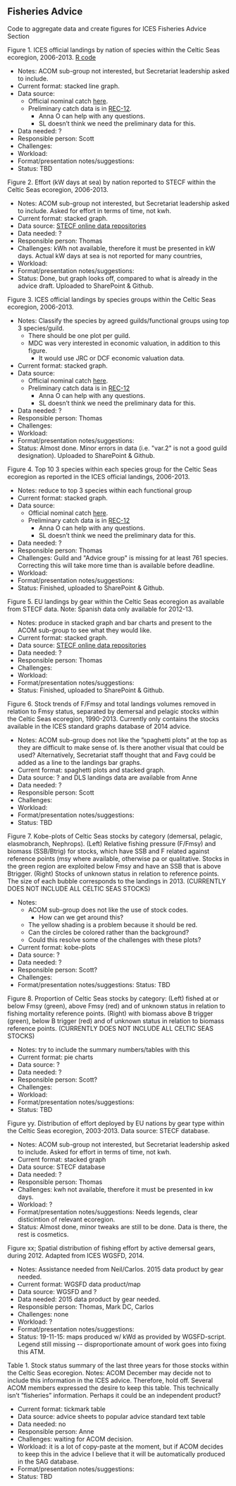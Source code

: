 ## Fisheries Advice ##

Code to aggregate data and create figures for ICES Fisheries Advice Section

Figure 1. ICES official landings by nation of species within the Celtic Seas ecoregion, 2006-2013. [R code](https://github.com/ICES-dk/FisheriesAdvice/blob/master/Figure1.R)

* Notes: ACOM sub-group not interested, but Secretariat leadership asked to include.
* Current format: stacked line graph.
* Data source: 
    + Official nominal catch [here](http://www.ices.dk/marine-data/Documents/CatchStats/OfficialLandings.zip).
    + Preliminary catch data is in [REC-12](http://www.ices.dk/marine-data/dataset-collections/Pages/Fish-catch-and-stock-assessment.aspx). 
        + Anna O can help with any questions. 
        + SL doesn’t think we need the preliminary data for this.
* Data needed: ?
* Responsible person: Scott
* Challenges: 
* Workload: 
* Format/presentation notes/suggestions: 
* Status: TBD

Figure 2. Effort (kW days at sea) by nation reported to STECF within the Celtic Seas ecoregion, 2006-2013. 

* Notes: ACOM sub-group not interested, but Secretariat leadership asked to include. Asked for effort in terms of time, not kwh.
* Current format: stacked graph.
* Data source: [STECF online data repositories](https://stecf.jrc.ec.europa.eu/data-reports)
* Data needed: ?
* Responsible person: Thomas
* Challenges: kWh not available, therefore it must be presented in kW days. Actual kW days at sea is not reported for many countries, 
* Workload: 
* Format/presentation notes/suggestions: 
* Status: Done, but graph looks off, compared to what is already in the advice draft. Uploaded to SharePoint & Github.

Figure 3. ICES official landings by species groups within the Celtic Seas ecoregion, 2006-2013.

* Notes: Classify the species by agreed guilds/functional groups using top 3 species/guild. 
    + There should be one plot per guild.
    + MDC was very interested in economic valuation, in addition to this figure. 
      + It would use JRC or DCF economic valuation data.
* Current format: stacked graph.
* Data source: 
    + Official nominal catch [here](http://www.ices.dk/marine-data/Documents/CatchStats/OfficialLandings.zip).
    + Preliminary catch data is in [REC-12](http://www.ices.dk/marine-data/dataset-collections/Pages/Fish-catch-and-stock-assessment.aspx)
        + Anna O can help with any questions. 
        + SL doesn’t think we need the preliminary data for this.
* Data needed: ?
* Responsible person: Thomas
* Challenges:
* Workload: 
* Format/presentation notes/suggestions: 
* Status: Almost done. Minor errors in data (i.e. "var.2" is not a good guild designation). Uploaded to SharePoint & Github.

Figure 4. Top 10 3 species within each species group for the Celtic Seas ecoregion as reported in the ICES official landings, 2006-2013.

* Notes: reduce to top 3 species within each functional group
* Current format: stacked graph.
* Data source: 
    + Official nominal catch [here](http://www.ices.dk/marine-data/Documents/CatchStats/OfficialLandings.zip).
    + Preliminary catch data is in [REC-12](http://www.ices.dk/marine-data/dataset-collections/Pages/Fish-catch-and-stock-assessment.aspx)
        + Anna O can help with any questions. 
        + SL doesn’t think we need the preliminary data for this.
* Data needed: ?
* Responsible person: Thomas
* Challenges: Guild and "Advice group" is missing for at least 761 species. Correcting this will take more time than is available before deadline.
* Workload: 
* Format/presentation notes/suggestions: 
* Status: Finished, uploaded to SharePoint & Github.

Figure 5. EU landings by gear within the Celtic Seas ecoregion as available from STECF data. Note: Spanish data only available for 2012-13.

* Notes: produce in stacked graph and bar charts and present to the ACOM sub-group to see what they would like.
* Current format: stacked graph.
* Data source: [STECF online data repositories](https://stecf.jrc.ec.europa.eu/data-reports)
* Data needed: ?
* Responsible person: Thomas
* Challenges: 
* Workload: 
* Format/presentation notes/suggestions: 
* Status: Finished, uploaded to SharePoint & Github.

Figure 6. Stock trends of F/Fmsy and total landings volumes removed in relation to Fmsy status, separated by demersal and pelagic stocks within the Celtic Seas ecoregion, 1990-2013. Currently only contains the stocks available in the ICES standard graphs database of 2014 advice.

* Notes: ACOM sub-group does not like the ”spaghetti plots” at the top as they are difficult to make sense of. Is there another visual that could be used? Alternatively, Secretariat staff thought that and Favg could be added as a line to the landings bar graphs.
* Current format: spaghetti plots and stacked graph.
* Data source: ? and DLS landings data are available from Anne
* Data needed: ?
* Responsible person: Scott
* Challenges: 
* Workload: 
* Format/presentation notes/suggestions: 
* Status: TBD

Figure 7. Kobe-plots of Celtic Seas stocks by category (demersal, pelagic, elasmobranch, Nephrops). (Left) Relative fishing pressure (F/Fmsy) and biomass (SSB/Btrig) for stocks, which have SSB and F related against reference points (msy where available, otherwise pa or qualitative. Stocks in the green region are exploited below Fmsy and have an SSB that is above Btrigger. (Right) Stocks of unknown status in relation to reference points. The size of each bubble corresponds to the landings in 2013. (CURRENTLY DOES NOT INCLUDE ALL CELTIC SEAS STOCKS)

* Notes: 
    + ACOM sub-group does not like the use of stock codes. 
        + How can we get around this? 
    + The yellow shading is a problem because it should be red. 
    + Can the circles be colored rather than the background? 
    + Could this resolve some of the challenges with these plots?
* Current format: kobe-plots
* Data source: ?
* Data needed: ?
* Responsible person: Scott?
* Challenges:
* Format/presentation notes/suggestions: 
Status: TBD

Figure 8. Proportion of Celtic Seas stocks by category: (Left) fished at or below Fmsy (green), above Fmsy (red) and of unknown status in relation to fishing mortality reference points. (Right) with biomass above B trigger (green), below B trigger (red) and of unknown status in relation to biomass reference points. (CURRENTLY DOES NOT INCLUDE ALL CELTIC SEAS STOCKS)

* Notes: try to include the summary numbers/tables with this
* Current format: pie charts
* Data source: ?
* Data needed: ?
* Responsible person: Scott?
* Challenges: 
* Workload: 
* Format/presentation notes/suggestions: 
* Status: TBD

Figure yy. Distribution of effort deployed by EU nations by gear type within the Celtic Seas ecoregion, 2003-2013. Data source: STECF database.
* Notes: ACOM sub-group not interested, but Secretariat leadership asked to include. Asked for effort in terms of time, not kwh.
* Current format: stacked graph
* Data source: STECF database
* Data needed: ?
* Responsible person: Thomas
* Challenges: kwh not available, therefore it must be presented in kw days.
* Workload: ?
* Format/presentation notes/suggestions: Needs legends, clear disticintion of relevant ecoregion.
* Status: Almost done, minor tweaks are still to be done. Data is there, the rest is cosmetics.

Figure xx; Spatial distribution of fishing effort by active demersal gears, during 2012. Adapted from ICES WGSFD, 2014.

* Notes: Assistance needed from Neil/Carlos. 2015 data product by gear needed.
* Current format: WGSFD data product/map
* Data source: WGSFD and ?
* Data needed: 2015 data product by gear needed.
* Responsible person: Thomas, Mark DC, Carlos
* Challenges: none
* Workload: ?
* Format/presentation notes/suggestions: 
* Status: 19-11-15: maps produced w/ kWd as provided by WGSFD-script. Legend still missing -- disproportionate amount of work goes into fixing this ATM.

Table 1. Stock status summary of the last three years for those stocks within the Celtic Seas ecoregion.
Notes: ACOM December may decide not to include this information in the ICES advice. Therefore, hold off. Several ACOM members expressed the desire to keep this table. This technically isn’t ”fisheries” information. Perhaps it could be an independent product?

* Current format: tickmark table
* Data source: advice sheets to popular advice standard text table
* Data needed: no
* Responsible person: Anne
* Challenges: waiting for ACOM decision.
* Workload: it is a lot of copy-paste at the moment, but if ACOM decides to keep this in the advice I believe that it will be automatically produced in the SAG database.
* Format/presentation notes/suggestions: 
* Status: TBD


